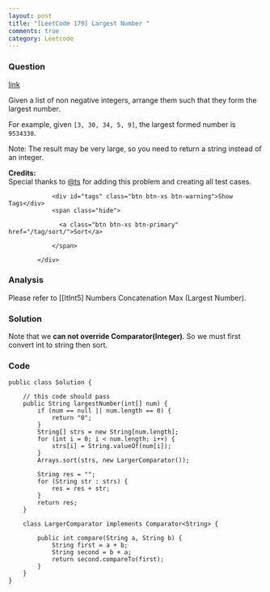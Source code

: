 ```yaml
---
layout: post
title: "[LeetCode 179] Largest Number "
comments: true
category: Leetcode
---
```


### Question

[link](https://leetcode.com/problems/largest-number/)

<div class="question-content">
              <p></p><p>Given a list of non negative integers, arrange them such that they form the largest number.</p>

<p>For example, given <code>[3, 30, 34, 5, 9]</code>, the largest formed number is <code>9534330</code>.</p>

<p>Note: The result may be very large, so you need to return a string instead of an integer.</p>

<p><b>Credits:</b><br>Special thanks to <a href="https://oj.leetcode.com/discuss/user/ts">@ts</a> for adding this problem and creating all test cases.</p><p></p>

                <div id="tags" class="btn btn-xs btn-warning">Show Tags</div>
                <span class="hide">

                  <a class="btn btn-xs btn-primary" href="/tag/sort/">Sort</a>

                </span>

            </div>

### Analysis

Please refer to [[ItInt5] Numbers Concatenation Max (Largest Number).

### Solution

Note that we **can not override Comparator(Integer)**. So we must first convert int to string then sort.

### Code

    public class Solution {

        // this code should pass
        public String largestNumber(int[] num) {
            if (num == null || num.length == 0) {
                return "0";
            }
            String[] strs = new String[num.length];
            for (int i = 0; i < num.length; i++) {
                strs[i] = String.valueOf(num[i]);
            }
            Arrays.sort(strs, new LargerComparator());

            String res = "";
            for (String str : strs) {
                res = res + str;
            }
            return res;
        }

        class LargerComparator implements Comparator<String> {

            public int compare(String a, String b) {
                String first = a + b;
                String second = b + a;
                return second.compareTo(first);
            }
        }
    }
